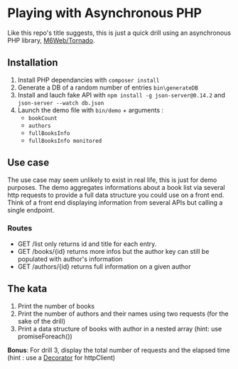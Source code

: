# Playing with Asynchronous PHP

Like this repo's title suggests, this is just a quick drill using an asynchronous 
PHP library, [M6Web/Tornado](https://github.com/M6Web/Tornado).

## Installation
1. Install PHP dependancies with ```composer install```
2. Generate a DB of a random number of entries ```bin\generateDB```
2. Install and lauch fake API with ```npm install -g json-server@0.14.2``` 
and ```json-server --watch db.json```
3. Launch the demo file with ```bin/demo``` + arguments :
    * ```bookCount```
    * ```authors```
    * ```fullBooksInfo```
    * ```fullBooksInfo monitored```

## Use case
The use case may seem unlikely to exist in real life, this is just for demo purposes.
The demo aggregates informations about a book list via several http requests to provide a 
full data structure you could use on a front end. 
Think of a front end displaying information from several APIs but calling a single endpoint.

### Routes
* GET /list only returns id and title for each entry. 
* GET /books/{id} returns more infos but the author key can still be populated with author's 
information
* GET /authors/{id} returns full information on a given author

## The kata
1. Print the number of books
2. Print the number of authors and their names using two requests (for the sake of the drill)
3. Print a data structure of books with author in a nested array (hint: use promiseForeach())

__Bonus__: For drill 3, display the total number of requests and the elapsed time (hint : use a 
[Decorator](https://en.wikipedia.org/wiki/Decorator_pattern) for httpClient)
